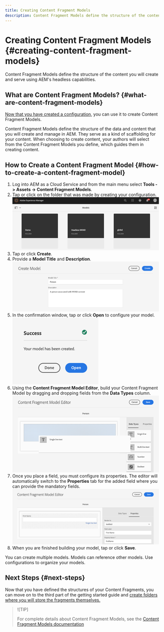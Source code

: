 ```yaml
---
title: Creating Content Fragment Models
description: Content Fragment Models define the structure of the content you will create and serve using AEM's headless capabilities.
---
```


# Creating Content Fragment Models {#creating-content-fragment-models}

Content Fragment Models define the structure of the content you will create and serve using AEM's headless capabilities.

## What are Content Fragment Models? {#what-are-content-fragment-models}

[Now that you have created a configuration,](create-configuration.md) you can use it to create Content Fragment Models.

Content Fragment Models define the structure of the data and content that you will create and manage in AEM. They serve as a kind of scaffolding for your content. When choosing to create content, your authors will select from the Content Fragment Models you define, which guides them in creating content.

## How to Create a Content Fragment Model {#how-to-create-a-content-fragment-model}

1. Log into AEM as a Cloud Service and from the main menu select **Tools -&gt; Assets -&gt; Content Fragment Models**.
1. Tap or click on the folder that was made by creating your configuration.
   ![The models folder](../assets/models-folder.png)
1. Tap or click **Create**.
1. Provide a **Model Title** and **Description**.
   ![Create a model](../assets/models-create.png)
1. In the confirmation window, tap or click **Open** to configure your model.
   ![Confirmation window](../assets/models-confirmation.png)
1. Using the **Content Fragment Model Editor**, build your Content Fragment Model by dragging and dropping fields from the **Data Types** column.
   ![Drag and drop fields](../assets/models-drag-and-drop.png)
1. Once you place a field, you must configure its properties. The editor will automatically switch to the **Properties** tab for the added field where you can provide the mandatory fields.
   ![Configure properties](../assets/models-configure-properties.png)
1. When you are finished building your model, tap or click **Save**.

You can create multiple models. Models can reference other models. Use configurations to organize your models.

## Next Steps {#next-steps}

Now that you have defined the structures of your Content Fragments, you can move on to the third part of the getting started guide and [create folders where you will store the fragments themselves.](create-assets-folder.md)

>![TIP]
>
>For complete details about Content Fragment Models, see the [Content Fragment Models documentation](/help/assets/content-fragments/content-fragments-models.md)
